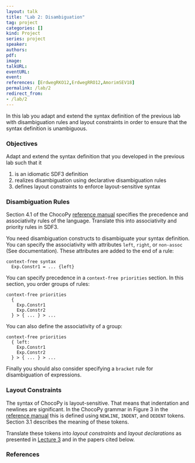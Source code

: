 ```yaml
---
layout: talk
title: "Lab 2: Disambiguation"
tag: project
categories: []
kind: Project
series: project
speaker:
authors:
pdf:
image:
talkURL:
eventURL:
event:
references: [ErdwegRKO12,ErdwegRRO12,AmorimSEV18]
permalink: /lab/2
redirect_from:
- /lab/2
---
```


In this lab you adapt and extend the syntax definition of the previous lab with disambiguation rules and layout constraints in order to ensure that the syntax definition is unambiguous.

### Objectives

Adapt and extend the syntax definition that you developed in the previous lab such that it

1. is an idiomatic SDF3 definition
1. realizes disambiguation using declarative disambiguation rules
2. defines layout constraints to enforce layout-sensitive syntax

### Disambiguation Rules

Section 4.1 of the ChocoPy [reference manual](https://chocopy.org/chocopy_language_reference.pdf) specifies the precedence and associativity rules of the language.
Translate this into associativity and priority rules in SDF3.

You need disambiguation constructs to disambiguate your syntax definition.
You can specify the associativity with attributes `left`, `right`, or `non-assoc` (See documentation).
These attributes are added to the end of a rule:

```
context-free syntax
  Exp.Constr1 = ... {left}
```

You can specify precedence in a `context-free priorities` section.
In this section, you order groups of rules:

```
context-free priorities
  {
    Exp.Constr1
    Exp.Constr2
  } > { ... } > ...
```

You can also define the associativity of a group:

```
context-free priorities
  { left:
    Exp.Constr1
    Exp.Constr2
  } > { ... } > ...    
```
Finally you should also consider specifying a `bracket` rule for disambiguation of expressions.

### Layout Constraints

The syntax of ChocoPy is layout-sensitive.
That means that indentation and newlines are significant.
In the ChocoPy grammar in Figure 3 in the [reference manual](https://chocopy.org/chocopy_language_reference.pdf) this is defined using `NEWLINE`, `INDENT`, and `DEDENT` tokens.
Section 3.1 describes the meaning of these tokens.

Translate these tokens into _layout constraints_ and _layout declarations_ as presented in [Lecture 3]({{site.baseurl}}/lecture/3) and in the papers cited below.

### References
